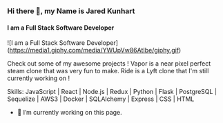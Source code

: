 ### Hi there 👋, my Name is Jared Kunhart
#### I am a Full Stack Software Developer
![I am a Full Stack Software Developer]
(https://media1.giphy.com/media/YWUpVw86AtIbe/giphy.gif)

Check out some of my awesome projects ! Vapor is a near pixel perfect steam clone that was very fun to make. Ride is a Lyft clone that I'm still currently working on !

Skills: JavaScript | React | Node.js | Redux | Python | Flask | PostgreSQL | Sequelize | AWS3 | Docker | SQLAlchemy | Express | CSS | HTML

- 🔭 I’m currently working on this page. 





